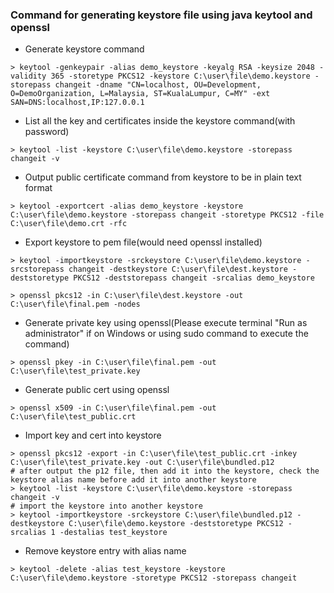 ### Command for generating keystore file using java keytool and openssl

- Generate keystore command
```shell
> keytool -genkeypair -alias demo_keystore -keyalg RSA -keysize 2048 -validity 365 -storetype PKCS12 -keystore C:\user\file\demo.keystore -storepass changeit -dname "CN=localhost, OU=Development, O=DemoOrganization, L=Malaysia, ST=KualaLumpur, C=MY" -ext SAN=DNS:localhost,IP:127.0.0.1
```
- List all the key and certificates inside the keystore command(with password)
```shell
> keytool -list -keystore C:\user\file\demo.keystore -storepass changeit -v
```
- Output public certificate command from keystore to be in plain text format
```shell
> keytool -exportcert -alias demo_keystore -keystore C:\user\file\demo.keystore -storepass changeit -storetype PKCS12 -file C:\user\file\demo.crt -rfc
```
- Export keystore to pem file(would need openssl installed)
```shell
> keytool -importkeystore -srckeystore C:\user\file\demo.keystore -srcstorepass changeit -destkeystore C:\user\file\dest.keystore -deststoretype PKCS12 -deststorepass changeit -srcalias demo_keystore

> openssl pkcs12 -in C:\user\file\dest.keystore -out C:\user\file\final.pem -nodes
```
- Generate private key using openssl(Please execute terminal "Run as administrator" if on Windows or using sudo command to execute the command)
```shell
> openssl pkey -in C:\user\file\final.pem -out C:\user\file\test_private.key
```
- Generate public cert using openssl
```shell
> openssl x509 -in C:\user\file\final.pem -out C:\user\file\test_public.crt
```
- Import key and cert into keystore
```shell
> openssl pkcs12 -export -in C:\user\file\test_public.crt -inkey C:\user\file\test_private.key -out C:\user\file\bundled.p12
# after output the p12 file, then add it into the keystore, check the keystore alias name before add it into another keystore
> keytool -list -keystore C:\user\file\demo.keystore -storepass changeit -v
# import the keystore into another keystore 
> keytool -importkeystore -srckeystore C:\user\file\bundled.p12 -destkeystore C:\user\file\demo.keystore -deststoretype PKCS12 -srcalias 1 -destalias test_keystore
```
- Remove keystore entry with alias name
```shell
> keytool -delete -alias test_keystore -keystore C:\user\file\demo.keystore -storetype PKCS12 -storepass changeit
```